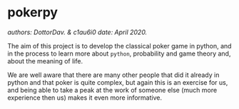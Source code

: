 # pokerpy

*authors: DottorDav. & c1au6i0*
*date: April 2020.*

The aim of this project is to develop the classical poker game in python, and in the process to learn more about `python`,
probability and game theory and, about  the meaning of life.

We are well aware that there are many other people that did it already in python and that poker is quite complex, but again this is an exercise for us, and being able to take a peak at the work of someone else (much more experience then us) makes it even more informative.

